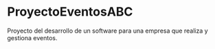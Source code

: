 # ProyectoEventosABC
Proyecto del desarrollo de un software para una empresa que realiza y gestiona eventos.
